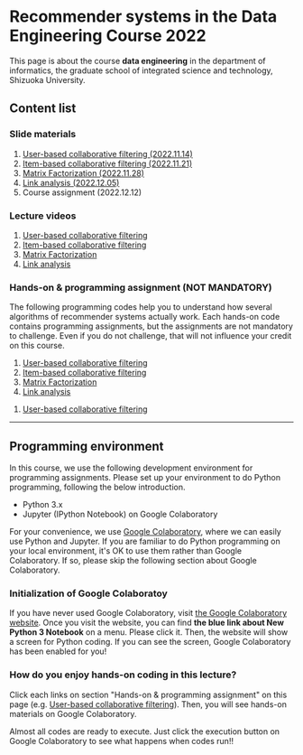 # Recommender systems in the Data Engineering Course 2022
This page is about the course **data engineering** in the department of informatics, the graduate school of integrated science and technology, Shizuoka University.

## Content list
### Slide materials
1. [User-based collaborative filtering (2022.11.14)](https://speakerdeck.com/trycycle/recommender-systems-part-1)
2. [Item-based collaborative filtering (2022.11.21)](https://speakerdeck.com/trycycle/recommender-systems-part-2)
3. [Matrix Factorization (2022.11.28)](https://speakerdeck.com/trycycle/recommender-systems-part-3)
4. [Link analysis (2022.12.05)](https://speakerdeck.com/trycycle/recommender-systems-part-4)
5. Course assignment (2022.12.12)
<!-- 5. [Course assignment (2022.12.12)(University Office365 account is needed to access)](https://scii-my.sharepoint.com/:b:/g/personal/yusuke_yamamoto_cii_shizuoka_ac_jp/EQImve4xzitInA_-d83TaP4BS1qoCOnMAbXYKO8wo1TNZg?e=3droX1) -->

### Lecture videos
1. [User-based collaborative filtering](https://youtu.be/sK3sAOFTTDc)
2. [Item-based collaborative filtering](https://youtu.be/NRGPN2wDKSU)
3. [Matrix Factorization](https://youtu.be/kEuinjVqudA)
4. [Link analysis](https://youtu.be/w2gwClrXCI0)

### Hands-on & programming assignment (NOT MANDATORY)
The following programming codes help you to understand how several algorithms of recommender systems actually work. Each hands-on code contains programming assignments, but the assignments are not mandatory to challenge. Even if you do not challenge, that will not influence your credit on this course.

1. [User-based collaborative filtering](https://colab.research.google.com/github/hontolab-courses/recommender-systems-2022/blob/main/notebook/1c-user-based-cf.ipynb)
2. [Item-based collaborative filtering](https://colab.research.google.com/github/hontolab-courses/recommender-systems-2022/blob/main/notebook/2c-item-based-cf.ipynb)
3. [Matrix Factorization](https://colab.research.google.com/github/hontolab-courses/recommender-systems-2022/blob/main/notebook/3c-matrix-factorization.ipynb)
4. [Link analysis](https://colab.research.google.com/github/hontolab-courses/recommender-systems-2022/blob/main/notebook/4c-link-analysis.ipynb)

<!-- ### Sample answer to programming assignment -->
1. [User-based collaborative filtering](https://colab.research.google.com/github/hontolab-courses/recommender-systems-2022/blob/main/notebook/1a-user-based-cf.ipynb)
<!-- 2. [Item-based collaborative filtering](https://colab.research.google.com/github/hontolab-courses/recommender-systems-2022/blob/main/notebook/2a-item-based-cf.ipynb) -->

---
## Programming environment
In this course, we use the following development environment for programming assignments. Please set up your environment to do Python programming, following the below introduction.
* Python 3.x
* Jupyter (IPython Notebook) on Google Colaboratory

For your convenience, we use [Google Colaboratory](https://colab.research.google.com/), where we can easily use Python and Jupyter.
If you are familiar to do Python programming on your local environment, it's OK to use them rather than Google Colaboratory.
If so, please skip the following section about Google Colaboratory.

### Initialization of Google Colaboratoy
If you have never used Google Colaboratory, visit [the Google Colaboratory website](https://colab.research.google.com/).
Once you visit the website, you can find **the blue link about New Python 3 Notebook** on a menu.
Please click it.
Then, the website will show a screen for Python coding.
If you can see the screen, Google Colaboratory has been enabled for you!

### How do you enjoy hands-on coding in this lecture?
Click each links on section "Hands-on & programming assignment" on this page (e.g. [User-based collaborative filtering](https://colab.research.google.com/github/hontolab-courses/recommender-systems-2022/blob/main/notebook/1c-user-based-cf.ipynb)).
Then, you will see hands-on materials on Google Colaboratory.

Almost all codes are ready to execute.
Just click the execution button on Google Colaboratory to see what happens when codes run!!
